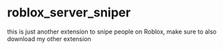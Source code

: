# roblox_server_sniper
this is just another extension to snipe people on Roblox, make sure to also download my other extension 
